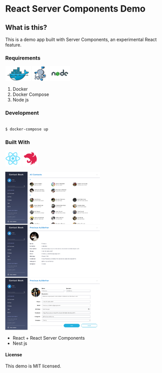 # React Server Components Demo

## What is this?

This is a demo app built with Server Components, an experimental React feature.

### Requirements

![docker logo](/readme/docker.png)
![docker-compose logo](/readme/docker-compose.png)
![node.js logo](/readme/nodejs.png)

1. Docker
2. Docker Compose
3. Node js

### Development

```bash

$ docker-compose up

```

### Built With

![react logo](/readme/react.png)
![nest logo](/readme/nest.png)

<kbd>
<img src="/readme/screenshot-home.jpg" alt="alt text" width="300px" height="165px">
</kbd>
<img src="/readme/screenshot-item.jpg" alt="alt text" width="300px" height="165px">
<img src="/readme/screenshot-form.jpg" alt="alt text" width="300px" height="165px">

- React + React Server Components
- Nest js

#### License

This demo is MIT licensed.
